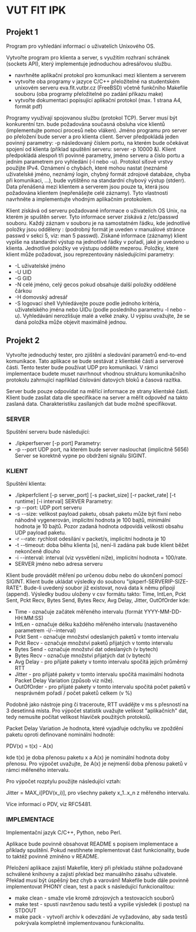 # VUT FIT IPK

## Projekt 1

Program pro vyhledání informací o uživatelích Unixového OS.

Vytvořte program pro klienta a server, s využitím rozhraní schránek (sockets API), který implementuje jednoduchou adresářovou službu. 
- navrhněte aplikační protokol pro komunikaci mezi klientem a serverem
- vytvořte oba programy v jazyce C/C++ přeložitelné na studentském unixovém serveru eva.fit.vutbr.cz (FreeBSD) včetně funkčního Makefile souboru (oba programy přeložitelné po zadání příkazu make)
- vytvořte dokumentaci popisující aplikační protokol (max. 1 strana A4, formát pdf)

Programy využívají spojovanou službu (protokol TCP). Server musí být konkurentní tzn. bude požadována současná obsluha více klientů (implementujte pomocí procesů nebo vláken). Jméno programu pro server po přeložení bude server a pro klienta client. Server předpokládá jeden povinný parametry: -p následovaný číslem portu, na kterém bude očekávat spojení od klienta (příklad spuštění serveru: server -p 10000 &). Klient předpokládá alespoň tři povinné parametry, jméno serveru a číslo portu a jedním parametrem pro vyhledání (-l nebo -u). Protokol síťové vrstvy použijte IPv4. Oznámení o chybách, které mohou nastat (neznámé uživatelské jméno, neznámý login, chybný formát zdrojové databáze, chyba při komunikaci, ...), bude vytištěno na standardní chybový výstup (stderr). Data přenášená mezi klientem a serverem jsou pouze ta, která jsou požadována klientem (nepřenášejte celé záznamy). Tyto vlastnosti navrhněte a implementujte vhodným aplikačním protokolem.

Klient získává od serveru požadované informace o uživatelích OS Unix, na kterém je spuštěn server. Tyto informace server získává z /etc/passwd souboru. Každý záznam v souboru je na samostatném řádku, kde jednotlivé položky jsou odděleny : (podrobný formát je uveden v manuálové stránce passwd v sekci 5, viz: man 5 passwd). Získané informace (záznamy) klient vypíše na standardní výstup na jednotlivé řádky v pořadí, jaké je uvedeno u klienta. Jednotlivé položky ve výstupu oddělte mezerou. Položky, které klient může požadovat, jsou reprezentovány následujícími parametry:
- -L uživatelské jméno
- -U UID
- -G GID
- -N celé jméno, celý gecos pokud obsahuje další položky oddělené čárkou
- -H domovský adresář
- -S logovací shell
Vyhledávejte pouze podle jednoho kritéria, uživatelského jména nebo UIDu (podle posledního parametru -l nebo -u). Vyhledávání nerozlišuje malé a velké znaky. U výpisu uvažujte, že se daná položka může objevit maximálně jednou.

## Projekt 2

Vytvořte jednoduchý tester, pro zjištění a sledování parametrů end-to-end komunikace. Tato aplikace se bude sestávat z klientské části a serverové části. Tento tester bude používat UDP pro komunikaci. V rámci implementace budete muset navrhnout vhodnou strukturu komunikačního protokolu zahrnující například číslování datových bloků a časová razítka.

Server bude pouze odpovídat na měřící informace ze strany klientské části. Klient bude zasílat data dle specifikace na server a měřit odpověď na takto zaslaná data. Charakteristiku zasílaných dat bude možné specifikovat.

### SERVER 

Spuštění serveru bude následující: 
- ./ipkperfserver [-p port]
Parametry:
- -p --port UDP port, na kterém bude server naslouchat (implicitně 5656) 
Server se korektně vypne po obdržení signálu SIGINT.

### KLIENT
Spuštění klienta:   
- ./ipkperfclient [-p server_port] [-s packet_size] [-r packet_rate] [-t runtime] [-i interval] SERVER
Parametry:
- -p --port: UDP port serveru
- -s --size: velikost payload paketu, obsah paketu může být fixní nebo náhodně vygenerován, implicitní hodnota je 100 bajtů, minimální hodnota je 10 bajtů. Pozor zadaná hodnota odpovídá velikosti obsahu UDP payload paketu.   
- -r --rate: rychlost odesílání v packet/s, implicitní hodnota je 10
- -t --timeout: doba běhu klienta [s], není-li zadána pak bude klient běžet nekončeně dlouho
- -i --interval: interval (viz vysvětlení níže), implicitní hodnota = 100/rate.
- SERVER jméno nebo adresa serveru

Klient bude provádět měření po určenou dobu nebo do ukončení pomocí SIGINT. 
Klient bude ukládat výsledky do souboru "ipkperf-SERVERIP-SIZE-RATE". Bude-li uvedený soubor již existovat, nová data k němu připojí (append).
Výsledky budou uloženy v csv formátu takto:
Time, IntLen, Pckt Sent, Pckt Recv, Bytes Send, Bytes Recv, Avg Delay, Jitter, OutOfOrder
kde:
- Time - označuje začátek měřeného intervalu (formát YYYY-MM-DD-HH:MM:SS)
- IntLen - označuje délku každého měřeného intervalu (nastaveného parametrem -i/--interval)
- Pckt Sent - označuje množství odeslaných paketů v tomto intervalu
- Pckt Recv - označuje množství paketů přijatých v tomto intervalu
- Bytes Send - označuje množství dat odeslaných (v bytech)
- Bytes Recv - označuje množství přijatých dat (v bytech)
- Avg Delay - pro přijaté pakety v tomto intervalu spočítá jejich průměrný RTT
- Jitter - pro přijaté pakety v tomto intervalu spočítá maximální hodnota Packet Delay Variation (způsob viz níže). 
- OutOfOrder - pro přijaté pakety v tomto intervalu spočítá počet paketů v nesprávném pořadí / počet paketů celkem (v %) 

Podobně jako nástroje ping či traceroute, RTT uvádějte v ms s přesností na 3 desetinná místa.
Pro výpočet statistik uvažujte velikost "aplikačních" dat, tedy nemusíte počítat velikost hlaviček použitých protokolů.
 
Packet Delay Variation
Je hodnota, které vyjadřuje odchylku ve zpoždění paketu oproti definované nominální hodnotě:
 
PDV(x) = t(x) - A(x)
 
kde t(x) je doba přenosu paketu x a A(x) je nominální hodnota doby přenosu. Pro výpočet uvažujte, že A(x) je nejmenší doba přenosu paketů v rámci měřeného intervalu. 
 
Pro výpočet rozptylu použijte následující vztah:
 
Jitter = MAX_i[PDV(x_i)], pro všechny pakety x_1..x_n z měřeného intervalu. 
 
Více informací o PDV, viz RFC5481.  
 
### IMPLEMENTACE
Implementační jazyk C/C++, Python, nebo Perl. 

Aplikace bude povinně obsahovat README s popisem implementace a příklady spuštění. Pokud nestihnete implementovat část funkcionality, bude to taktéž povinně zmíněno v README.

Přeložení aplikace zajistí Makefile, který při překladu stáhne požadované schválené knihovny a zajistí překlad bez manuálního zásahu uživatele. Překlad musí být úspěšný bez chyb a varování! Makefile bude dále povinně implementovat PHONY clean, test a pack s následující funkcionalitou:

- make clean - smaže vše kromě zdrojových a testovacích souborů
- make test - spustí navrženou sadu testů a vypíše výsledek (i postup) na STDOUT
- make pack - vytvoří archiv k odevzdání
Je vyžadováno, aby sada testů pokrývala kompletně implementovanou funkcionalitu. 
